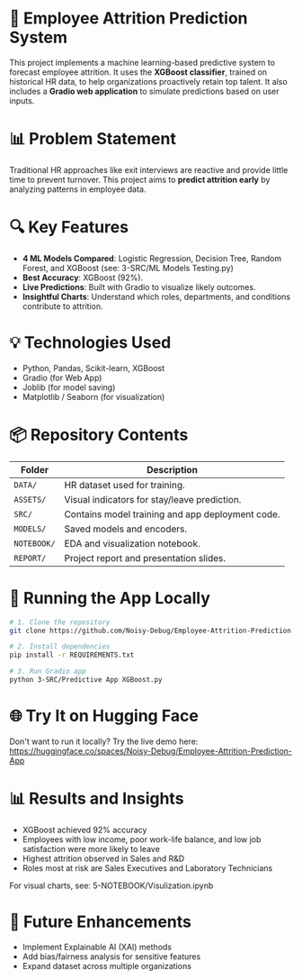 # 🧠 Employee Attrition Prediction System

This project implements a machine learning-based predictive system to forecast employee attrition. It uses the **XGBoost classifier**, trained on historical HR data, to help organizations proactively retain top talent. It also includes a **Gradio web application** to simulate predictions based on user inputs.

# 📊 Problem Statement

Traditional HR approaches like exit interviews are reactive and provide little time to prevent turnover. This project aims to **predict attrition early** by analyzing patterns in employee data.

# 🔍 Key Features

- **4 ML Models Compared**: Logistic Regression, Decision Tree, Random Forest, and XGBoost (see: 3-SRC/ML Models Testing.py)
- **Best Accuracy**: XGBoost (92%).
- **Live Predictions**: Built with Gradio to visualize likely outcomes.
- **Insightful Charts**: Understand which roles, departments, and conditions contribute to attrition.

# 💡 Technologies Used

- Python, Pandas, Scikit-learn, XGBoost
- Gradio (for Web App)
- Joblib (for model saving)
- Matplotlib / Seaborn (for visualization)

# 📦 Repository Contents

| Folder          | Description |
|-----------------|-------------|
| `DATA/`         | HR dataset used for training. |
| `ASSETS/`       | Visual indicators for stay/leave prediction. |
| `SRC/`          | Contains model training and app deployment code. |
| `MODELS/`       | Saved models and encoders. |
| `NOTEBOOK/`     | EDA and visualization notebook. |
| `REPORT/`       | Project report and presentation slides. |

# 🚀 Running the App Locally

```bash
# 1. Clone the repository
git clone https://github.com/Noisy-Debug/Employee-Attrition-Prediction.git

# 2. Install dependencies
pip install -r REQUIREMENTS.txt

# 3. Run Gradio app
python 3-SRC/Predictive App XGBoost.py
```
# 🌐 Try It on Hugging Face
Don't want to run it locally? Try the live demo here: https://huggingface.co/spaces/Noisy-Debug/Employee-Attrition-Prediction-App

# 📊 Results and Insights

- XGBoost achieved 92% accuracy
- Employees with low income, poor work-life balance, and low job satisfaction were more likely to leave
- Highest attrition observed in Sales and R&D
- Roles most at risk are Sales Executives and Laboratory Technicians

For visual charts, see: 5-NOTEBOOK/Visulization.ipynb

# 🔮 Future Enhancements

- Implement Explainable AI (XAI) methods
- Add bias/fairness analysis for sensitive features
- Expand dataset across multiple organizations
